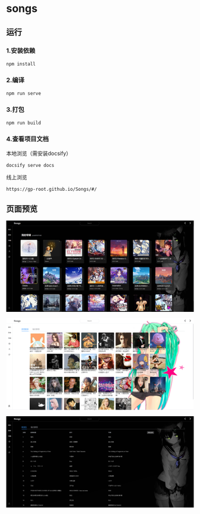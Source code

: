 # songs

## 运行

### 1.安装依赖

```
npm install
```

### 2.编译

```
npm run serve
```

### 3.打包

```
npm run build
```

### 4.查看项目文档

本地浏览（需安装docsify）

```
docsify serve docs
```

线上浏览

```
https://gp-root.github.io/Songs/#/
```

## 页面预览



![](./docs\img\3.png)

![](./docs\img\4.png)

![](./docs\img\5.png)



